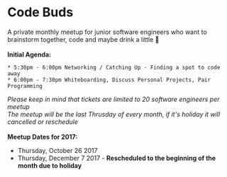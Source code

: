 # Code Buds
A private monthly meetup for junior software engineers who want to brainstorm together, code and maybe drink a little :beer: 
<br>
<br>
**Initial Agenda:**
<br>
```
* 5:30pm - 6:00pm Networking / Catching Up - Finding a spot to code away
* 6:00pm - 7:30pm Whiteboarding, Discuss Personal Projects, Pair Programming 
```

*Please keep in mind that tickets are limited to 20 software engineers per meetup* 
<br>
*The meetup will be the last Thrusday of every month, if it's holiday it will cancelled or reschedule*
<br>
<br>
**Meetup Dates for 2017:**
<br>
- Thursday, October 26 2017
- Thursday, December 7 2017 - **Rescheduled to the beginning of the month due to holiday**
